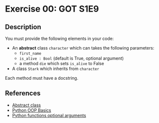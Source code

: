 # Exercise 00: GOT S1E9

## Description

You must provide the following elements in your code: 

- An **abstract** class `character` which can takes the following parameters:
  - `first_name`
  - `is_alive : Bool` (default is True, optional argument)
  - a method `die` which sets `is_alive` to False
- A class `Stark` which inherits from `character`

Each method must have a docstring.

## References

- [Abstract class](https://www.pythoncheatsheet.org/cheatsheet/oop-basics#abstraction)
- [Python OOP Basics](https://www.pythoncheatsheet.org/cheatsheet/oop-basics)
- [Python functions optional arguments](https://realpython.com/python-optional-arguments/)